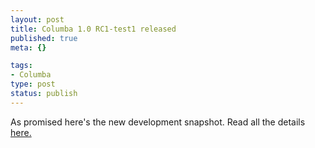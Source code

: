 ```yaml
--- 
layout: post
title: Columba 1.0 RC1-test1 released
published: true
meta: {}

tags: 
- Columba
type: post
status: publish
---
```

As promised here's the new development snapshot. Read all the details [here.](http://columba.sourceforge.net/phpBB2/viewtopic.php?t=370)
